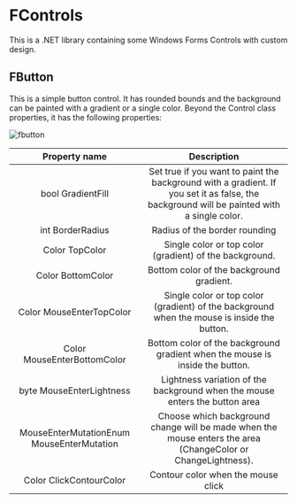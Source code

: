 # FControls
This is a .NET library containing some Windows Forms Controls with custom design.

## FButton
This is a simple button control. It has rounded bounds and the background can be painted with a gradient or a single color.
Beyond the Control class properties, it has the following properties:

<img src="https://github.com/FilipeChagasDev/FControls/blob/master/GitHubImages/fbutton.gif" alt="fbutton" >

| Property name     | Description   |
|:-----------------:|:-------------:|
| bool GradientFill | Set true if you want to paint the background with a gradient. If you set it as false, the background will be painted with a single color.|
| int BorderRadius  | Radius of the border rounding |
| Color TopColor    | Single color or top color (gradient) of the background. |
| Color BottomColor | Bottom color of the background gradient. |
| Color MouseEnterTopColor | Single color or top color (gradient) of the background when the mouse is inside the button. |
| Color MouseEnterBottomColor | Bottom color of the background gradient when the mouse is inside the button. |
| byte MouseEnterLightness | Lightness variation of the background when the mouse enters the button area |
| MouseEnterMutationEnum MouseEnterMutation | Choose which background change will be made when the mouse enters the area (ChangeColor or ChangeLightness). |
| Color ClickContourColor | Contour color when the mouse click |
